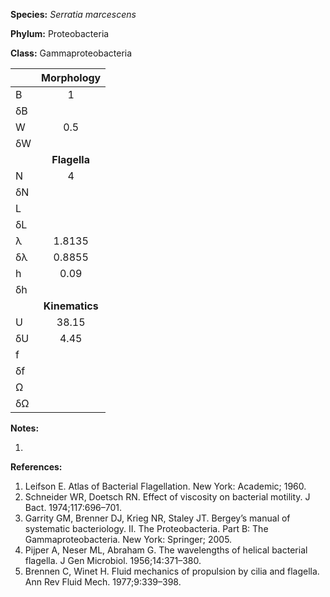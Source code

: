 **Species:** *Serratia marcescens*

**Phylum:** Proteobacteria

**Class:** Gammaproteobacteria

|    | **Morphology** |
|:-- | :------------: |
| B  | 1 |
| δB |  |
| W  | 0.5 |
| δW |  |
|    | **Flagella** |
| N  | 4 |
| δN |  |
| L  |  |
| δL |  |
| λ  | 1.8135 |
| δλ | 0.8855 |
| h  | 0.09 |
| δh |  |
|    | **Kinematics** |
| U  | 38.15 |
| δU | 4.45 |
| f  |  |
| δf |  |
| Ω  |  |
| δΩ |  |

**Notes:**

1.

**References:**

1. Leifson E.  Atlas of Bacterial Flagellation.  New York:  Academic; 1960.
1. Schneider WR, Doetsch RN.  Effect of viscosity on bacterial motility.  J Bact. 1974;117:696–701.
1. Garrity GM, Brenner DJ, Krieg NR, Staley JT.  Bergey’s manual of systematic bacteriology. II. The Proteobacteria. Part B: The Gammaproteobacteria.  New York:  Springer; 2005.
1. Pijper A, Neser ML, Abraham G.  The wavelengths of helical bacterial flagella.  J Gen Microbiol. 1956;14:371–380.
1. Brennen C, Winet H.  Fluid mechanics of propulsion by cilia and flagella.  Ann Rev Fluid Mech. 1977;9:339–398.
